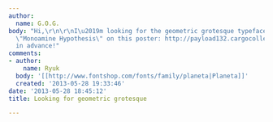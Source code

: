 ```yaml
---
author:
  name: G.O.G.
body: "Hi,\r\n\r\nI\u2019m looking for the geometric grotesque typeface that says
  \"Monoamine Hypothesis\" on this poster: http://payload132.cargocollective.com/1/4/137727/4945953/Neuro-F1.jpg\r\n\r\nThanks
  in advance!"
comments:
- author:
    name: Ryuk
  body: '[[http://www.fontshop.com/fonts/family/planeta|Planeta]]'
  created: '2013-05-28 19:33:46'
date: '2013-05-28 18:45:12'
title: Looking for geometric grotesque

---
```

